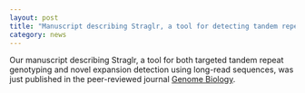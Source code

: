 ```yaml
---  
layout: post  
title: "Manuscript describing Straglr, a tool for detecting tandem repeat expansion using long-read sequences, just published at Genome Biology"
category: news  
---  
```


Our manuscript describing Straglr, a tool for both targeted tandem repeat genotyping and novel expansion detection using long-read sequences, was just published in the peer-reviewed journal [Genome Biology](https://doi.org/10.1186/s13059-021-02447-3).

